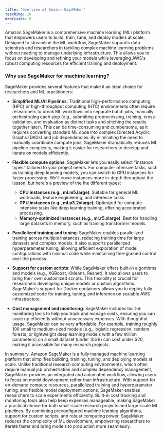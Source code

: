 ```yaml
---
title: "Overview of Amazon SageMaker"
teaching: 10
exercises: 0
---
```


Amazon SageMaker is a comprehensive machine learning (ML) platform that empowers users to build, train, tune, and deploy models at scale. Designed to streamline the ML workflow, SageMaker supports data scientists and researchers in tackling complex machine learning problems without needing to manage underlying infrastructure. This allows you to focus on developing and refining your models while leveraging AWS's robust computing resources for efficient training and deployment.

### Why use SageMaker for machine learning?

SageMaker provides several features that make it an ideal choice for researchers and ML practitioners:

- **Simplified ML/AI Pipelines**: Traditional high-performance computing (HPC) or high-throughput computing (HTC) environments often require researchers to break ML workflows into separate batch jobs, manually orchestrating each step (e.g., submitting preprocessing, training, cross-validation, and evaluation as distinct tasks and stitching the results together later). This can be time-consuming and cumbersome, as it requires converting standard ML code into complex Directed Acyclic Graphs (DAGs) and job dependencies. By eliminating the need to manually coordinate compute jobs, SageMaker dramatically reduces ML pipeline complexity, making it easier for researchers to develop and iterate on models efficiently.

- **Flexible compute options**: SageMaker lets you easily select "instance types" tailored to your project needs. For compute-intensive tasks, such as training deep learning models, you can switch to GPU instances for faster processing. We'll cover instances more in-depth throughout the lesson, but here's a preview of the the different types:

    - **CPU instances (e.g., ml.m5.large)**: Suitable for general ML workloads, feature engineering, and inference tasks.
    - **GPU instances (e.g., ml.p3.2xlarge)**: Optimized for compute-intensive tasks like deep learning training, offering accelerated processing.
    - **Memory-optimized instances (e.g., ml.r5.xlarge)**: Best for handling large datasets in memory, such as training transformer models.
      
- **Parallelized training and tuning**: SageMaker enables parallelized training across multiple instances, reducing training time for large datasets and complex models. It also supports parallelized hyperparameter tuning, allowing efficient exploration of model configurations with minimal code while maintaining fine-grained control over the process.

- **Support for custom scripts**: While SageMaker offers built-in algorithms and models (e.g., XGBoost, KMeans, Resnet), it also allows users to bring their own customized scripts. This flexibility is crucial for researchers developing unique models or custom algorithms. SageMaker's support for Docker containers allows you to deploy fully customized code for training, tuning, and inference on scalable AWS infrastructure.

- **Cost management and monitoring**: SageMaker includes built-in monitoring tools to help you track and manage costs, ensuring you can scale up efficiently without unnecessary expenses. With thoughtful usage, SageMaker can be very affordable. For example, training roughly 100 small to medium-sized models (e.g., logistic regression, random forests, or lightweight deep learning models with a few million parameters) on a small dataset (under 10GB) can cost under $20, making it accessible for many research projects.

In summary, Amazon SageMaker is a fully managed machine learning platform that simplifies building, training, tuning, and deploying models at scale. Unlike traditional research computing environments, which often require manual job orchestration and complex dependency management, SageMaker provides an integrated and automated workflow, allowing users to focus on model development rather than infrastructure. With support for on-demand compute resources, parallelized training and hyperparameter tuning, and flexible model deployment options, SageMaker enables researchers to scale experiments efficiently. Built-in cost tracking and monitoring tools also help keep expenses manageable, making SageMaker a practical choice for both small-scale research projects and large-scale ML pipelines. By combining preconfigured machine learning algorithms, support for custom scripts, and robust computing power, SageMaker reduces the complexity of ML development, empowering researchers to iterate faster and bring models to production more seamlessly.
